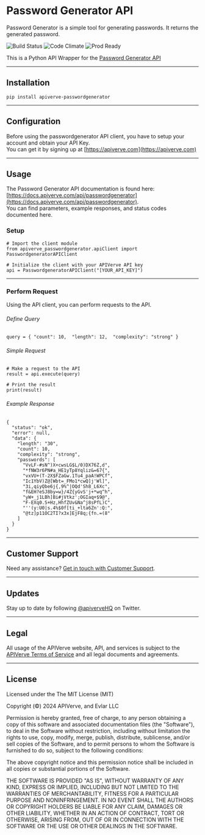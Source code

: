 Password Generator API
============

Password Generator is a simple tool for generating passwords. It returns the generated password.

![Build Status](https://img.shields.io/badge/build-passing-green)
![Code Climate](https://img.shields.io/badge/maintainability-B-purple)
![Prod Ready](https://img.shields.io/badge/production-ready-blue)

This is a Python API Wrapper for the [Password Generator API](https://apiverve.com/marketplace/api/passwordgenerator)

---

## Installation
	pip install apiverve-passwordgenerator

---

## Configuration

Before using the passwordgenerator API client, you have to setup your account and obtain your API Key.  
You can get it by signing up at [https://apiverve.com](https://apiverve.com)

---

## Usage

The Password Generator API documentation is found here: [https://docs.apiverve.com/api/passwordgenerator](https://docs.apiverve.com/api/passwordgenerator).  
You can find parameters, example responses, and status codes documented here.

### Setup

```
# Import the client module
from apiverve_passwordgenerator.apiClient import PasswordgeneratorAPIClient

# Initialize the client with your APIVerve API key
api = PasswordgeneratorAPIClient("[YOUR_API_KEY]")
```

---


### Perform Request
Using the API client, you can perform requests to the API.

###### Define Query

```
query = { "count": 10,  "length": 12,  "complexity": "strong" }
```

###### Simple Request

```
# Make a request to the API
result = api.execute(query)

# Print the result
print(result)
```

###### Example Response

```
{
  "status": "ok",
  "error": null,
  "data": {
    "length": "30",
    "count": 10,
    "complexity": "strong",
    "passwords": [
      "VvLF-#sN^)X+cwsLG$L/0)DX76Z,d",
      "*fNW3r6PN#a_HE1yTp8Yqliz&=67{",
      "vxVU+(T-2X$FZaGw.1Tu4_paA!WPCf",
      "Ic1YbV)Z@[Wbt=_FMo1*cwQ]j'Wl]",
      "3i,qiyQbe6j{,9%^|OQd'Sh8_L6Xc",
      "f&EH?eSJ8by=w}/4Z{yGvS'j+*wq^h",
      "yW+_j1LBh]Bi#jVtkz';OGIaq+$9@",
      "F-EXq0.S+Hz,HhfZUv&Na^j8sPfL)C",
      "''(y:U0|s.4%$0f[ti_+lta6Zn':Q:",
      "@tz]p11OC2TI?x3x]EjF8q;{fn.=(8"
    ]
  }
}
```

---

## Customer Support

Need any assistance? [Get in touch with Customer Support](https://apiverve.com/contact).

---

## Updates
Stay up to date by following [@apiverveHQ](https://twitter.com/apiverveHQ) on Twitter.

---

## Legal

All usage of the APIVerve website, API, and services is subject to the [APIVerve Terms of Service](https://apiverve.com/terms) and all legal documents and agreements.

---

## License
Licensed under the The MIT License (MIT)

Copyright (&copy;) 2024 APIVerve, and Evlar LLC

Permission is hereby granted, free of charge, to any person obtaining a copy of this software and associated documentation files (the "Software"), to deal in the Software without restriction, including without limitation the rights to use, copy, modify, merge, publish, distribute, sublicense, and/or sell copies of the Software, and to permit persons to whom the Software is furnished to do so, subject to the following conditions:

The above copyright notice and this permission notice shall be included in all copies or substantial portions of the Software.

THE SOFTWARE IS PROVIDED "AS IS", WITHOUT WARRANTY OF ANY KIND, EXPRESS OR IMPLIED, INCLUDING BUT NOT LIMITED TO THE WARRANTIES OF MERCHANTABILITY, FITNESS FOR A PARTICULAR PURPOSE AND NONINFRINGEMENT. IN NO EVENT SHALL THE AUTHORS OR COPYRIGHT HOLDERS BE LIABLE FOR ANY CLAIM, DAMAGES OR OTHER LIABILITY, WHETHER IN AN ACTION OF CONTRACT, TORT OR OTHERWISE, ARISING FROM, OUT OF OR IN CONNECTION WITH THE SOFTWARE OR THE USE OR OTHER DEALINGS IN THE SOFTWARE.